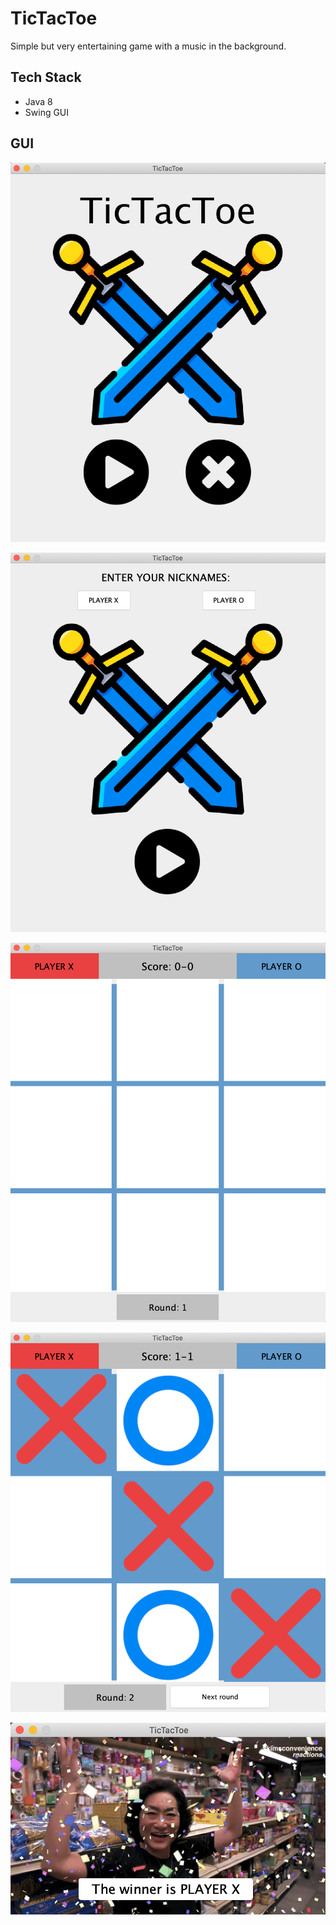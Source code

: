 # TicTacToe
Simple but very entertaining game with a music in the background.

## Tech Stack
- Java 8
- Swing GUI

## GUI

![front_panel](src/main/resources/readme/front_panel.png)

![namesPanel](src/main/resources/readme/names.png)

![boardPanel](src/main/resources/readme/board.png)

![gamePanel](src/main/resources/readme/game.png)

![winnerPanel](src/main/resources/readme/winner.png)
